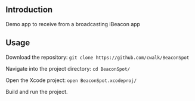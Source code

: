 ## Introduction

Demo app to receive from a broadcasting iBeacon app

## Usage

Download the repository: `git clone https://github.com/cwalk/BeaconSpot`

Navigate into the project directory: `cd BeaconSpot/`

Open the Xcode project: `open BeaconSpot.xcodeproj/`

Build and run the project.
